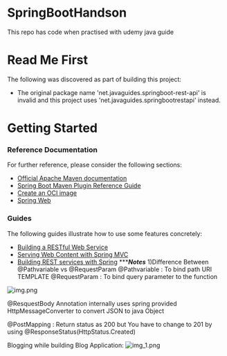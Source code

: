 # SpringBootHandson
This repo  has code when practised with udemy java guide
# Read Me First
The following was discovered as part of building this project:

* The original package name 'net.javaguides.springboot-rest-api' is invalid and this project uses 'net.javaguides.springbootrestapi' instead.

# Getting Started

### Reference Documentation
For further reference, please consider the following sections:

* [Official Apache Maven documentation](https://maven.apache.org/guides/index.html)
* [Spring Boot Maven Plugin Reference Guide](https://docs.spring.io/spring-boot/docs/3.0.0-M5/maven-plugin/reference/html/)
* [Create an OCI image](https://docs.spring.io/spring-boot/docs/3.0.0-M5/maven-plugin/reference/html/#build-image)
* [Spring Web](https://docs.spring.io/spring-boot/docs/3.0.0-M5/reference/htmlsingle/#web)

### Guides
The following guides illustrate how to use some features concretely:

* [Building a RESTful Web Service](https://spring.io/guides/gs/rest-service/)
* [Serving Web Content with Spring MVC](https://spring.io/guides/gs/serving-web-content/)
* [Building REST services with Spring](https://spring.io/guides/tutorials/rest/)
********************************************Notes*****************************************
1)Difference Between @Pathvariable vs @RequestParam
@Pathvariable   : To bind path URI TEMPLATE
@RequestParam   : To bind query parameter to the function

![img.png](img.png)

@ResquestBody Annotation internally uses spring provided HttpMessageConverter to convert JSON to java Object

@PostMapping : Return status as 200 but You have to change to 201 by using @ResponseStatus(HttpStatus.Created)

Blogging while building Blog Application:
![img_1.png](img_1.png)
